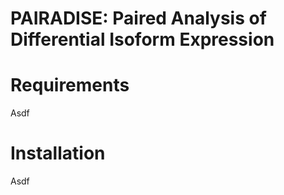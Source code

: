 # PAIRADISE: Paired Analysis of Differential Isoform Expression

# Requirements
Asdf

# Installation
Asdf
